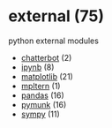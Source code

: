 # external (75)
python external modules

+ [chatterbot](chatterbot/README.md) (2)
+ [ipynb](ipynb/README.md) (8)
+ [matplotlib](matplotlib/README.md) (21)
+ [mpltern](mpltern/README.md) (1)
+ [pandas](pandas/README.md) (16)
+ [pymunk](pymunk/README.md) (16)
+ [sympy](sympy/README.md) (11)
